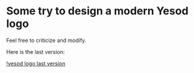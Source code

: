 # Some try to design a modern Yesod logo

Feel free to criticize and modify.

Here is the last version:

[!yesod logo last version](https://github.com/yogsototh/yesod_logo/raw/master/yesod_logo.png)

